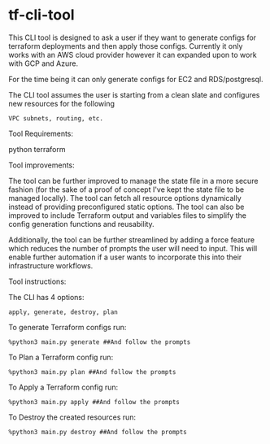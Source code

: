 # tf-cli-tool

This CLI tool is designed to ask a user if they want to generate configs for terraform deployments and then apply those configs. Currently it only works with an AWS cloud provider however it can expanded upon to work with GCP and Azure.

For the time being it can only generate configs for EC2 and RDS/postgresql.

The CLI tool assumes the user is starting from a clean slate and configures new resources for the following

    VPC subnets, routing, etc.

Tool Requirements:

python
terraform


Tool improvements:

The tool can be further improved to manage the state file in a more secure fashion (for the sake of a proof of concept I've kept the state file to be managed locally). The tool can fetch all resource options dynamically instead of providing preconfigured static options. The tool can also be improved to include Terraform output and variables files to simplify the config generation functions and reusability. 

Additionally, the tool can be further streamlined by adding a force feature which reduces the number of prompts the user will need to input. This will enable further automation if a user wants to incorporate this into their infrastructure workflows.

Tool instructions:

The CLI has 4 options:

    apply, generate, destroy, plan

To generate Terraform configs run: 

    %python3 main.py generate ##And follow the prompts

To Plan a Terraform config run:

    %python3 main.py plan ##And follow the prompts

To Apply a Terraform config run:

    %python3 main.py apply ##And follow the prompts

To Destroy the created resources run:

    %python3 main.py destroy ##And follow the prompts

